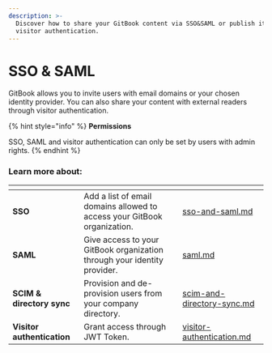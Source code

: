 ```yaml
---
description: >-
  Discover how to share your GitBook content via SSO&SAML or publish it through
  visitor authentication.
---
```


# SSO & SAML

GitBook allows you to invite users with email domains or your chosen identity provider. You can also share your content with external readers through visitor authentication.&#x20;

{% hint style="info" %}
**Permissions**

SSO, SAML and visitor authentication can only be set by users with admin rights.
{% endhint %}

### **Learn more about:**&#x20;

<table data-view="cards"><thead><tr><th></th><th></th><th data-hidden data-card-target data-type="content-ref"></th></tr></thead><tbody><tr><td><strong>SSO</strong> </td><td>Add a list of email domains allowed to access your GitBook organization.</td><td><a href="sso-and-saml.md">sso-and-saml.md</a></td></tr><tr><td><strong>SAML</strong></td><td>Give access to your GitBook organization through your identity provider.</td><td><a href="saml.md">saml.md</a></td></tr><tr><td><strong>SCIM &#x26; directory sync</strong></td><td>Provision and de-provision users from your company directory.</td><td><a href="scim-and-directory-sync.md">scim-and-directory-sync.md</a></td></tr><tr><td><strong>Visitor authentication</strong> </td><td>Grant access through JWT Token.</td><td><a href="../../publishing/visitor-authentication.md">visitor-authentication.md</a></td></tr></tbody></table>
